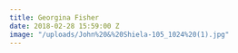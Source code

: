 ```yaml
---
title: Georgina Fisher
date: 2018-02-28 15:59:00 Z
image: "/uploads/John%20&%20Shiela-105_1024%20(1).jpg"
---
```


